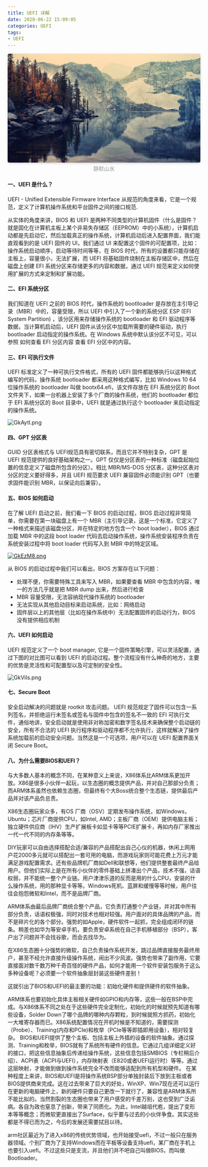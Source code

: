 ```yaml
---
title: UEFI 详解
date: 2020-06-22 15:09:05
categories: UEFI
tags:
- UEFI
---
```


<center>
    <img style="border-radius: 0.3125em;
    box-shadow: 0 2px 4px 0 rgba(34,36,38,.12),0 2px 10px 0 rgba(34,36,38,.08);" 
    src="UEFI-详解/静默山水.jpg">
    <br>
    <div style="color:orange;
    display: inline-block;
    color: #999;
    padding: 2px;">静默山水</div>
</center>

#### 一、UEFI 是什么？
UEFI - Unified Extensible Firmware Interface
从规范的角度来看，它是一个规范，定义了计算机操作系统和平台固件之间的接口规范.

从实体的角度来讲，BIOS 和 UEFI 是两种不同类型的计算机固件（什么是固件？就是固化在计算机主板上某个非易失存储区（EEPROM）中的小系统），计算机启动都是先启动它，然后加载真正的操作系统，计算机启动后进入配置界面，我们能直观看到的是 UEFI 固件的 UI，我们通过 UI 来配置这个固件的可配置项，比如：操作系统启动顺序，启动等待时间等等，在 BIOS 时代，所有的设置都只能存储在主板上，容量很小，无法扩展，而 UEFI 将基础固件烧制在主板存储区中，然后在磁盘上创建 EFI 系统分区来存储更多的内容和数据，通过 UEFI 规范来定义如何使用扩展的方式来定制和扩展功能。

#### 二、EFI 系统分区
我们知道在 UEFI 之前的 BIOS 时代，操作系统的 bootlloader 是存放在主引导记录（MBR）中的，容量受限，所以 UEFI 中引入了一个新的系统分区 ESP (EFI System Partition) ，该分区用来存储操作系统的 bootloader 和 EFI 驱动程序等数据，当计算机启动后，UEFI 固件从该分区中加载所需要的硬件驱动，执行 bootloader 启动指定的操作系统。在 Windows 系统中默认该分区不可见，可以参照 如何查看 EFI 分区内容 查看 EFI 分区中的内容。

#### 三、EFI 可执行文件
UEFI 标准定义了一种可执行文件格式，所有的 UEFI 固件都能够执行以这种格式编写的代码，操作系统 bootloader 都采用这种格式编写，比如 Windows 10 64位操作系统的 bootloader 叫做 bootx64.efi，该文件存放在 EFI 系统分区的 Boot 文件夹下，如果一台机器上安装了多个厂商的操作系统，他们的 bootloader 都位于 EFI 系统分区的 Boot 目录中，UEFI 就是通过执行这个 bootloader 来启动指定的操作系统。

![GkAytI.png](https://s1.ax1x.com/2020/03/28/GkAytI.png)

#### 四、GPT 分区表
GUID 分区表格式与 UEFI规范具有密切联系，而且它并不特别复杂，GPT 是 UEFI 规范提供的良好基础架构之一。GPT 仅仅是分区表的一种标准（磁盘起始位置的信息定义了磁盘所包含的分区）。相比 MBR/MS-DOS 分区表，这种分区表对分区的定义要好得多，并且 UEFI 规范要求 UEFI 兼容固件必须能识别 GPT（也要求固件能识别 MBR，以保证向后兼容）。

#### 五、BIOS 如何启动
在了解 UEFI 启动之前，我们看一下 BIOS 的启动过程，BIOS 启动过程非常简单，你需要在第一块磁盘上有一个 MBR（主引导记录，这是一个标准，它定义了一种格式来描述该磁盘分区，并在特定的地方包含一个 boot loader），BIOS 通过加载 MBR 中的这段 boot loader 代码去启动操作系统，操作系统安装程序负责在系统安装过程中将 boot loader 代码写入到 MBR 中的特定区域。

[![GkEzM8.png](https://s1.ax1x.com/2020/03/28/GkEzM8.png)](https://imgchr.com/i/GkEzM8)

从 BIOS 的启动过程中我们可以看出，BIOS 方案存在以下问题：

- 处理不便，你需要特殊工具来写入 MBR，如果要查看 MBR 中包含的内容，唯一的方法几乎就是把 MBR dump 出来，然后进行检查
- MBR 容量受限，无法容纳现代操作系统的 bootloader
- 无法实现从其他启动目标来启动系统，比如：网络启动
- 固件层以上的其他层（比如在操作系统中）无法配置固件的启动行为，BIOS 没有提供相应机制

#### 六、UEFI 如何启动
UEFI 规范定义了一个 boot manager, 它是一个固件策略引擎，可以灵活配置，通过下图的对比图可以看到 UEFI 的启动过程。整个流程没有什么神奇的地方，主要的优势是灵活性和可配置型以及可定制的安全性。

![GkViIs.png](https://s1.ax1x.com/2020/03/28/GkViIs.png)

#### 七、Secure Boot
安全启动解决的问题就是 rootkit 攻击问题。
UEFI 规范规定了固件可以包含一系列签名，并拒绝运行未签名或签名与固件中包含的签名不一致的 EFI 可执行文件，通俗地讲，安全启动就是使用非对称加密和数字签名技术来确保整个启动链的安全，所有不合法的 UEFI 执行程序和驱动程序都不允许执行，这样就解决了操作系统加载前的启动安全问题。当然这是一个可选项，用户可以在 UEFI 配置界面关闭 Secure Boot。


#### 八、为什么需要BIOS和UEFI？

与大多数人基本的概念不同，在某种意义上来说，X86体系比ARM体系更加开放。X86是很多小伙伴一起玩，以生态圈的概念提供产品，并对自己那部分负责；而ARM体系虽然也依赖生态圈，但最终有个大Boss统合整个生态链，提供最后产品并对该产品负总责。

X86生态圈玩家众多，有OS 厂商（OSV）定期发布操作系统，如Windows，Ubuntu；芯片厂商提供CPU，如Intel, AMD；主板厂商（OEM）提供电脑主板；独立硬件供应商（IHV）生产扩展板卡如显卡等等PCIE扩展卡，再如内存厂家推出一代一代不同的内存条等等。

DIY玩家可以自由选择搭配合适/兼容的产品搭配出自己心仪的机器，休闲上网用户花2000多元就可以搭配出一套可用的电脑，而游戏玩家则可能花费上万元才能满足游戏配置需求。还有些品牌机厂商如Dell和联想等，他们提供整套最终产品给用户。但他们实际上是在所有小伙伴的零件基础上拼凑出个产品，技术不强，话语权弱，并不能统一整个产业链。用户津津乐道的反而是用的什么CPU，安装的什么操作系统，用的那种显卡等等。Windows死机、蓝屏和缓慢等等时候，用户往往会抱怨微软和Intel，而不是品牌厂商。

ARM体系由最后品牌厂商统合整个产品，它负责打通整个产业链，并对其中所有部分负责，话语权极强，同时对技术也相对较强。用户面对的具体品牌的产品，而不是碎片化的各个部分。强势的如Apple，硬件软件一起抓，完全组成闭环的链条。稍差也如华为等安卓手机，要负责安卓系统在自己手机移植部分（BSP），客户出了问题并不会找谷歌，而会去找华为。

在X86生态圈十分强势的微软，自己负责操作系统开发，跳过品牌直接服务最终用户，甚至不经允许直接升级操作系统，闹出不少风波。强势也带来了副作用，它要直接面对数千数万种千奇百怪的硬件产品，如何才能用一个软件安装包服务于这么多种设备呢？必须要一个软件抽象层封装这些硬件差别！

这就引出了BIOS和UEFI的最主要的功能：初始化硬件和提供硬件的软件抽象。

ARM体系也要初始化具体主板相关硬件如GPIO和内存等，这些一般在BSP中完成。与X86体系不同之处在于这些硬件完全定制化，初始化的时候就预先知道有哪些设备，Solder Down了哪个品牌的哪种内存颗粒，到时候就照方抓药，初始化一大堆寄存器而已。X86系统配置情况在开机时候是不知道的，需要探测（Probe）、Training(内存和PCIe)和枚举（PCIe等等即插即用设备），相对较复杂。
BIOS和UEFI提供了整个主板、包括主板上外插的设备的软件抽象。通过探测、Training和枚举，BIOS就有了系统所有硬件的信息。它通过几组详细定义好的接口，把这些信息抽象后传递给操作系统，这些信息包括SMBIOS（专栏稍后介绍）、ACPI表（ACPI与UEFI），内存映射表（E820或者UEFI运行时）等等。通过这层映射，才能做到做到操作系统完全不改而能够适配到所有机型和硬件。
在某种程度上来讲，BIOS和UEFI是将操作系统BSP部分单独封装后下放到主板或者BIOS提供商来完成。这在过去带来了巨大的好处，WinXP、Win7现在还可以运行在更新的电脑硬件上，新的硬件只要自己更改一下就行了，兼容性是ARM体系所不能比拟的。当然割裂的生态圈也带来了用户感受的千差万别，这也受到广泛诟病。各自为政也窒息了创新，带来了同质化。为此，Intel越俎代庖，提出了变形本等等概念；而微软更直接出了Surface，似乎要与过去的小伙伴争食。其实这些都是不得已而为之，今后的发展还需要拭目以待。

arm社区最近为了进入x86的传统优势领域，也开始接受uefi，不过一般只在服务器领域。个别厂商为了支持Windows而在平板等设备支持uefi，某厂商在手机上也要引入uefi。不过这些只是支流，并且他们并不吧自己叫做BIOS，而叫做Bootloader。

